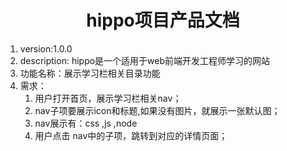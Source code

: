 <h1><center>hippo项目产品文档</center></h1>

1. version:1.0.0
2. description: hippo是一个适用于web前端开发工程师学习的网站
3. 功能名称：展示学习栏相关目录功能
4. 需求：
   1. 用户打开首页，展示学习栏相关nav；
   2. nav子项要展示icon和标题,如果没有图片，就展示一张默认图；
   3. nav展示有：css ,js ,node
   4. 用户点击 nav中的子项，跳转到对应的详情页面；